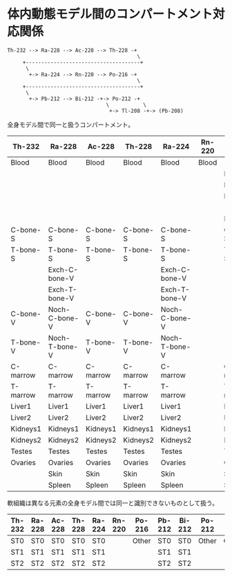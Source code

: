 # 体内動態モデル間のコンパートメント対応関係

```
Th-232 --> Ra-228 --> Ac-228 --> Th-228 -+
                                          \
     +-------------------------------------+
      \
       +-> Ra-224 --> Rn-220 --> Po-216 -+
                                          \
     +-------------------------------------+
      \
       +-> Pb-212 --> Bi-212 -+-> Po-212 -+
                                \           \
                                 +-> Tl-208 -+-> (Pb-208)
```

全身モデル間で同一と扱うコンパートメント。

|Th-232   |Ra-228        |Ac-228   |Th-228   |Ra-224        |Rn-220 |Po-216   |Pb-212        |Bi-212   |Po-212   |Tl-208   |
|---------|--------------|---------|---------|--------------|-------|---------|--------------|---------|---------|---------|
|Blood    |Blood         |Blood    |Blood    |Blood         |Blood  |         |              |         |         |         |
|         |              |         |         |              |       |Plasma1  |              |         |Plasma1  |         |
|         |              |         |         |              |       |Plasma2  |              |         |Plasma2  |         |
|         |              |         |         |              |       |Plasma3  |              |         |Plasma3  |         |
|         |              |         |         |              |       |         |Plasma        |Plasma   |         |Plasma   |
|         |              |         |         |              |       |RBC      |RBC           |RBC      |RBC      |RBC      |
|C-bone-S |C-bone-S      |C-bone-S |C-bone-S |C-bone-S      |       |C-bone-S |C-bone-S      |C-bone-S |C-bone-S |C-bone-S |
|T-bone-S |T-bone-S      |T-bone-S |T-bone-S |T-bone-S      |       |T-bone-S |T-bone-S      |T-bone-S |T-bone-S |T-bone-S |
|         |Exch-C-bone-V |         |         |Exch-C-bone-V |       |         |Exch-C-bone-V |         |         |         |
|         |Exch-T-bone-V |         |         |Exch-T-bone-V |       |         |Exch-T-bone-V |         |         |         |
|C-bone-V |Noch-C-bone-V |C-bone-V |C-bone-V |Noch-C-bone-V |       |         |Noch-C-bone-V |         |         |         |
|T-bone-V |Noch-T-bone-V |T-bone-V |T-bone-V |Noch-T-bone-V |       |         |Noch-T-bone-V |         |         |         |
|C-marrow |C-marrow      |C-marrow |C-marrow |C-marrow      |       |C-marrow |C-marrow      |C-marrow |C-marrow |C-marrow |
|T-marrow |T-marrow      |T-marrow |T-marrow |T-marrow      |       |T-marrow |T-marrow      |T-marrow |T-marrow |T-marrow |
|Liver1   |Liver1        |Liver1   |Liver1   |Liver1        |       |Liver1   |Liver1        |Liver1   |Liver1   |Liver    |
|Liver2   |Liver2        |Liver2   |Liver2   |Liver2        |       |Liver2   |Liver2        |Liver2   |Liver2   |         |
|Kidneys1 |Kidneys1      |Kidneys1 |Kidneys1 |Kidneys1      |       |Kidneys1 |Kidneys1      |Kidneys1 |Kidneys1 |Kidneys  |
|Kidneys2 |Kidneys2      |Kidneys2 |Kidneys2 |Kidneys2      |       |Kidneys2 |Kidneys2      |Kidneys2 |Kidneys2 |         |
|Testes   |Testes        |Testes   |Testes   |Testes        |       |Testes   |Testes        |Testes   |Testes   |Testes   |
|Ovaries  |Ovaries       |Ovaries  |Ovaries  |Ovaries       |       |Ovaries  |Ovaries       |Ovaries  |Ovaries  |Ovaries  |
|         |Skin          |Skin     |Skin     |Skin          |       |Skin     |Skin          |Skin     |Skin     |Skin     |
|         |Spleen        |Spleen   |Spleen   |Spleen        |       |Spleen   |Spleen        |Spleen   |Spleen   |Spleen   |


軟組織は異なる元素の全身モデル間では同一と識別できないものとして扱う。

|Th-232   |Ra-228        |Ac-228   |Th-228   |Ra-224        |Rn-220 |Po-216   |Pb-212        |Bi-212   |Po-212   |Tl-208   |
|---------|--------------|---------|---------|--------------|-------|---------|--------------|---------|---------|---------|
|ST0      |ST0           |ST0      |ST0      |ST0           |       |Other    |ST0           |ST0      |Other    |Other    |
|ST1      |ST1           |ST1      |ST1      |ST1           |       |         |ST1           |ST1      |         |         |
|ST2      |ST2           |ST2      |ST2      |ST2           |       |         |ST2           |ST2      |         |         |
